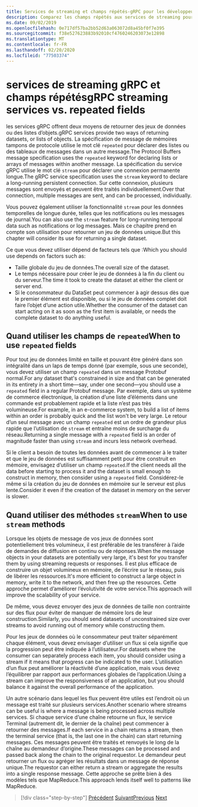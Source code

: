 ```yaml
---
title: Services de streaming et champs répétés-gRPC pour les développeurs WCF
description: Comparez les champs répétés aux services de streaming pour passer des collections de données à l’aide de gRPC.
ms.date: 09/02/2019
ms.openlocfilehash: 0e717df57ba2bb52d63a063072d8a45bf0f7e395
ms.sourcegitcommit: f38e527623883b92010cf4760246203073e12898
ms.translationtype: MT
ms.contentlocale: fr-FR
ms.lasthandoff: 02/20/2020
ms.locfileid: "77503374"
---
```

# <a name="grpc-streaming-services-vs-repeated-fields"></a><span data-ttu-id="03880-103">services de streaming gRPC et champs répétés</span><span class="sxs-lookup"><span data-stu-id="03880-103">gRPC streaming services vs. repeated fields</span></span>

<span data-ttu-id="03880-104">les services gRPC offrent deux moyens de retourner des jeux de données ou des listes d’objets.</span><span class="sxs-lookup"><span data-stu-id="03880-104">gRPC services provide two ways of returning datasets, or lists of objects.</span></span> <span data-ttu-id="03880-105">La spécification de message de mémoires tampons de protocole utilise le mot clé `repeated` pour déclarer des listes ou des tableaux de messages dans un autre message.</span><span class="sxs-lookup"><span data-stu-id="03880-105">The Protocol Buffers message specification uses the `repeated` keyword for declaring lists or arrays of messages within another message.</span></span> <span data-ttu-id="03880-106">La spécification du service gRPC utilise le mot clé `stream` pour déclarer une connexion permanente longue.</span><span class="sxs-lookup"><span data-stu-id="03880-106">The gRPC service specification uses the `stream` keyword to declare a long-running persistent connection.</span></span> <span data-ttu-id="03880-107">Sur cette connexion, plusieurs messages sont envoyés et peuvent être traités individuellement.</span><span class="sxs-lookup"><span data-stu-id="03880-107">Over that connection, multiple messages are sent, and can be processed, individually.</span></span> 

<span data-ttu-id="03880-108">Vous pouvez également utiliser la fonctionnalité `stream` pour les données temporelles de longue durée, telles que les notifications ou les messages de journal.</span><span class="sxs-lookup"><span data-stu-id="03880-108">You can also use the `stream` feature for long-running temporal data such as notifications or log messages.</span></span> <span data-ttu-id="03880-109">Mais ce chapitre prend en compte son utilisation pour retourner un jeu de données unique.</span><span class="sxs-lookup"><span data-stu-id="03880-109">But this chapter will consider its use for returning a single dataset.</span></span>

<span data-ttu-id="03880-110">Ce que vous devez utiliser dépend de facteurs tels que :</span><span class="sxs-lookup"><span data-stu-id="03880-110">Which you should use depends on factors such as:</span></span>

- <span data-ttu-id="03880-111">Taille globale du jeu de données.</span><span class="sxs-lookup"><span data-stu-id="03880-111">The overall size of the dataset.</span></span>
- <span data-ttu-id="03880-112">Le temps nécessaire pour créer le jeu de données à la fin du client ou du serveur.</span><span class="sxs-lookup"><span data-stu-id="03880-112">The time it took to create the dataset at either the client or server end.</span></span>
- <span data-ttu-id="03880-113">Si le consommateur du DataSet peut commencer à agir dessus dès que le premier élément est disponible, ou si le jeu de données complet doit faire l’objet d’une action utile.</span><span class="sxs-lookup"><span data-stu-id="03880-113">Whether the consumer of the dataset can start acting on it as soon as the first item is available, or needs the complete dataset to do anything useful.</span></span>

## <a name="when-to-use-repeated-fields"></a><span data-ttu-id="03880-114">Quand utiliser les champs de `repeated`</span><span class="sxs-lookup"><span data-stu-id="03880-114">When to use `repeated` fields</span></span>

<span data-ttu-id="03880-115">Pour tout jeu de données limité en taille et pouvant être généré dans son intégralité dans un laps de temps donné (par exemple, sous une seconde), vous devez utiliser un champ `repeated` dans un message Protobuf normal.</span><span class="sxs-lookup"><span data-stu-id="03880-115">For any dataset that's constrained in size and that can be generated in its entirety in a short time—say, under one second—you should use a `repeated` field in a regular Protobuf message.</span></span> <span data-ttu-id="03880-116">Par exemple, dans un système de commerce électronique, la création d’une liste d’éléments dans une commande est probablement rapide et la liste n’est pas très volumineuse.</span><span class="sxs-lookup"><span data-stu-id="03880-116">For example, in an e-commerce system, to build a list of items within an order is probably quick and the list won't be very large.</span></span> <span data-ttu-id="03880-117">Le retour d’un seul message avec un champ `repeated` est un ordre de grandeur plus rapide que l’utilisation de `stream` et entraîne moins de surcharge du réseau.</span><span class="sxs-lookup"><span data-stu-id="03880-117">Returning a single message with a `repeated` field is an order of magnitude faster than using `stream` and incurs less network overhead.</span></span>

<span data-ttu-id="03880-118">Si le client a besoin de toutes les données avant de commencer à le traiter et que le jeu de données est suffisamment petit pour être construit en mémoire, envisagez d’utiliser un champ `repeated`.</span><span class="sxs-lookup"><span data-stu-id="03880-118">If the client needs all the data before starting to process it and the dataset is small enough to construct in memory, then consider using a `repeated` field.</span></span> <span data-ttu-id="03880-119">Considérez-le même si la création du jeu de données en mémoire sur le serveur est plus lente.</span><span class="sxs-lookup"><span data-stu-id="03880-119">Consider it even if the creation of the dataset in memory on the server is slower.</span></span>

## <a name="when-to-use-stream-methods"></a><span data-ttu-id="03880-120">Quand utiliser des méthodes `stream`</span><span class="sxs-lookup"><span data-stu-id="03880-120">When to use `stream` methods</span></span>

<span data-ttu-id="03880-121">Lorsque les objets de message de vos jeux de données sont potentiellement très volumineux, il est préférable de les transférer à l’aide de demandes de diffusion en continu ou de réponses.</span><span class="sxs-lookup"><span data-stu-id="03880-121">When the message objects in your datasets are potentially very large, it's best for you transfer them by using streaming requests or responses.</span></span> <span data-ttu-id="03880-122">Il est plus efficace de construire un objet volumineux en mémoire, de l’écrire sur le réseau, puis de libérer les ressources.</span><span class="sxs-lookup"><span data-stu-id="03880-122">It's more efficient to construct a large object in memory, write it to the network, and then free up the resources.</span></span> <span data-ttu-id="03880-123">Cette approche permet d’améliorer l’évolutivité de votre service.</span><span class="sxs-lookup"><span data-stu-id="03880-123">This approach will improve the scalability of your service.</span></span>

<span data-ttu-id="03880-124">De même, vous devez envoyer des jeux de données de taille non contrainte sur des flux pour éviter de manquer de mémoire lors de leur construction.</span><span class="sxs-lookup"><span data-stu-id="03880-124">Similarly, you should send datasets of unconstrained size over streams to avoid running out of memory while constructing them.</span></span>

<span data-ttu-id="03880-125">Pour les jeux de données où le consommateur peut traiter séparément chaque élément, vous devez envisager d’utiliser un flux si cela signifie que la progression peut être indiquée à l’utilisateur.</span><span class="sxs-lookup"><span data-stu-id="03880-125">For datasets where the consumer can separately process each item, you should consider using a stream if it means that progress can be indicated to the user.</span></span> <span data-ttu-id="03880-126">L’utilisation d’un flux peut améliorer la réactivité d’une application, mais vous devez l’équilibrer par rapport aux performances globales de l’application.</span><span class="sxs-lookup"><span data-stu-id="03880-126">Using a stream can improve the responsiveness of an application, but you should balance it against the overall performance of the application.</span></span>

<span data-ttu-id="03880-127">Un autre scénario dans lequel les flux peuvent être utiles est l’endroit où un message est traité sur plusieurs services.</span><span class="sxs-lookup"><span data-stu-id="03880-127">Another scenario where streams can be useful is where a message is being processed across multiple services.</span></span> <span data-ttu-id="03880-128">Si chaque service d’une chaîne retourne un flux, le service Terminal (autrement dit, le dernier de la chaîne) peut commencer à retourner des messages.</span><span class="sxs-lookup"><span data-stu-id="03880-128">If each service in a chain returns a stream, then the terminal service (that is, the last one in the chain) can start returning messages.</span></span> <span data-ttu-id="03880-129">Ces messages peuvent être traités et renvoyés le long de la chaîne au demandeur d’origine.</span><span class="sxs-lookup"><span data-stu-id="03880-129">These messages can be processed and passed back along the chain to the original requestor.</span></span> <span data-ttu-id="03880-130">Le demandeur peut retourner un flux ou agréger les résultats dans un message de réponse unique.</span><span class="sxs-lookup"><span data-stu-id="03880-130">The requestor can either return a stream or aggregate the results into a single response message.</span></span> <span data-ttu-id="03880-131">Cette approche se prête bien à des modèles tels que MapReduce.</span><span class="sxs-lookup"><span data-stu-id="03880-131">This approach lends itself well to patterns like MapReduce.</span></span>

>[!div class="step-by-step"]
><span data-ttu-id="03880-132">[Précédent](migrate-duplex-services.md)
>[Suivant](client-libraries.md)</span><span class="sxs-lookup"><span data-stu-id="03880-132">[Previous](migrate-duplex-services.md)
[Next](client-libraries.md)</span></span>
